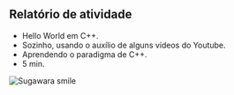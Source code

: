 ## Relatório de atividade
- Hello World em C++.
- Sozinho, usando o auxílio de alguns vídeos do Youtube.
- Aprendendo o paradigma de C++.
- 5 min.

 ![Sugawara smile](https://c.tenor.com/p2z21nmRBL0AAAAC/smiling-big-grin.gif)